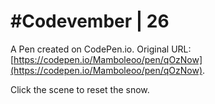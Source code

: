 # #Codevember | 26

A Pen created on CodePen.io. Original URL: [https://codepen.io/Mamboleoo/pen/qOzNow](https://codepen.io/Mamboleoo/pen/qOzNow).

Click the scene to reset the snow.